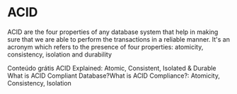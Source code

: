 # ACID

ACID are the four properties of any database system that help in making sure that we are able to perform the transactions in a reliable manner. It's an acronym which refers to the presence of four properties: atomicity, consistency, isolation and durability

<ResourceGroupTitle>Conteúdo grátis</ResourceGroupTitle>
<BadgeLink badgeText='Watch' href='https://www.youtube.com/watch?v=yaQ5YMWkxq4'>ACID Explained: Atomic, Consistent, Isolated & Durable</BadgeLink>
<BadgeLink badgeText='Leia' colorScheme='yellow' href='https://retool.com/blog/whats-an-acid-compliant-database/'>What is ACID Compliant Database?</BadgeLink><BadgeLink badgeText='Leia' colorScheme='yellow' href='https://fauna.com/blog/what-is-acid-compliance-atomicity-consistency-isolation'>What is ACID Compliance?: Atomicity, Consistency, Isolation</BadgeLink>
